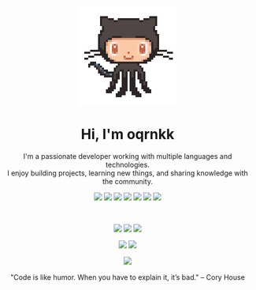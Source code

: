 <p align="center">
  <img src="./gitcat.gif" alt="Git Cat" width="200">
</p>

<h1 align="center">Hi, I'm oqrnkk</h1>
<p align="center">I'm a passionate developer working with multiple languages and technologies.<br>
I enjoy building projects, learning new things, and sharing knowledge with the community.</p>

<p align="center">
  <!-- Languages & Tech -->
  <img src="https://img.shields.io/badge/C%23-239120?style=for-the-badge&logo=c-sharp&logoColor=white">
  <img src="https://img.shields.io/badge/C%2B%2B-00599C?style=for-the-badge&logo=c%2B%2B&logoColor=white">
  <img src="https://img.shields.io/badge/Lua-2C2D72?style=for-the-badge&logo=lua&logoColor=white">
  <img src="https://img.shields.io/badge/Python-3776AB?style=for-the-badge&logo=python&logoColor=white">
  <img src="https://img.shields.io/badge/HTML-E34F26?style=for-the-badge&logo=html5&logoColor=white">
  <img src="https://img.shields.io/badge/CSS-1572B6?style=for-the-badge&logo=css3&logoColor=white">
  <img src="https://img.shields.io/badge/JavaScript-F7DF1E?style=for-the-badge&logo=javascript&logoColor=black">
</p>
<p align="center">
  <img src="./assets/splitter.svg" alt="Splitter" width="400" height="2">
</p>

<p align="center">
  <!-- Current Focus -->
  <img src="https://img.shields.io/badge/Game_Dev-6A0DAD?style=for-the-badge">
  <img src="https://img.shields.io/badge/Automation-FF6F61?style=for-the-badge">
  <img src="https://img.shields.io/badge/Web_Projects-2E8B57?style=for-the-badge">
</p>

<p align="center">
  <!-- Currently Learning -->
  <img src="https://img.shields.io/badge/Modern_C++-00599C?style=for-the-badge">
  <img src="https://img.shields.io/badge/AI_Integration-FF6F61?style=for-the-badge">
</p>

<p align="center">
  <!-- Contact -->
  <img src="https://img.shields.io/badge/GitHub-181717?style=for-the-badge&logo=github&logoColor=white">
</p>

<p align="center" style="font-size:14px;">"Code is like humor. When you have to explain it, it’s bad." – Cory House</p>
